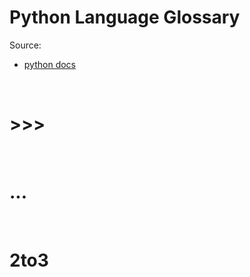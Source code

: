# Python Language Glossary

Source:
* [python docs](https://docs.python.org/3/glossary.html)

&nbsp;
# >>>

&nbsp;
# ...

&nbsp;
# 2to3